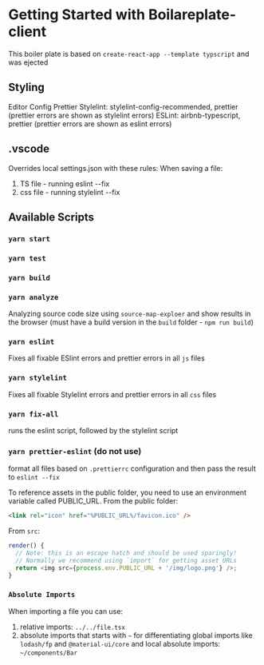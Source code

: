 # Getting Started with Boilareplate-client

This boiler plate is based on `create-react-app --template typscript` and was ejected

## Styling
Editor Config
Prettier
Stylelint: stylelint-config-recommended, prettier (prettier errors are shown as stylelint errors)
ESLint: airbnb-typescript, prettier (prettier errors are shown as eslint errors)

## .vscode
Overrides local settings.json with these rules:
When saving a file:
1. TS file - running eslint --fix
2. css file - running stylelint --fix

## Available Scripts

### `yarn start`
### `yarn test`
### `yarn build`
### `yarn analyze`
Analyzing source code size using `source-map-exploer` and show results in the browser (must have a build version in the `build` folder - `npm run build`)
### `yarn eslint`
Fixes all fixable ESlint errors and prettier errors in all `js` files
### `yarn stylelint`
Fixes all fixable Stylelint errors and prettier errors in all `css` files
### `yarn fix-all`
runs the eslint script, followed by the stylelint script
### `yarn prettier-eslint` (do  not use)
format all files based on `.prettierrc` configuration and then pass the result to `eslint --fix`


To reference assets in the public folder, you need to use an environment variable called PUBLIC_URL.
From the public folder:
```html
<link rel="icon" href="%PUBLIC_URL%/favicon.ico" />
```
From `src`:
```js
render() {
  // Note: this is an escape hatch and should be used sparingly!
  // Normally we recommend using `import` for getting asset URLs
  return <img src={process.env.PUBLIC_URL + '/img/logo.png'} />;
}
```


### `Absolute Imports`
When importing a file you can use:
1. relative imports: `../../file.tsx`
3. absolute imports that starts with `~` for differentiating global imports like `lodash/fp` and `@material-ui/core` and local absolute imports: `~/components/Bar`
